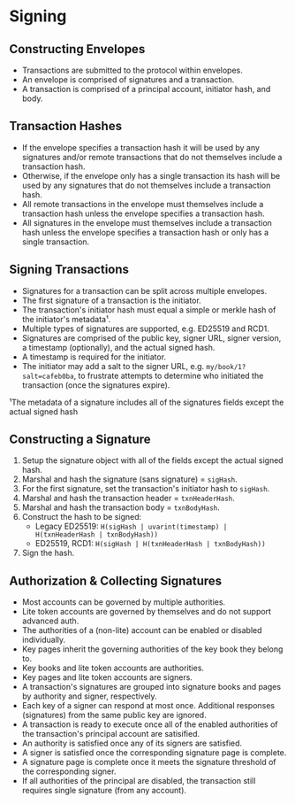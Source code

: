 # Signing

## Constructing Envelopes

- Transactions are submitted to the protocol within envelopes.
- An envelope is comprised of signatures and a transaction.
- A transaction is comprised of a principal account, initiator hash, and body.

## Transaction Hashes

- If the envelope specifies a transaction hash it will be used by any signatures
  and/or remote transactions that do not themselves include a transaction hash.
- Otherwise, if the envelope only has a single transaction its hash will be used
  by any signatures that do not themselves include a transaction hash.
- All remote transactions in the envelope must themselves include a transaction
  hash unless the envelope specifies a transaction hash.
- All signatures in the envelope must themselves include a transaction hash
  unless the envelope specifies a transaction hash or only has a single
  transaction.

## Signing Transactions

- Signatures for a transaction can be split across multiple envelopes.
- The first signature of a transaction is the initiator.
- The transaction's initiator hash must equal a simple or merkle hash of the
  initiator's metadata¹.
- Multiple types of signatures are supported, e.g. ED25519 and RCD1.
- Signatures are comprised of the public key, signer URL, signer version, a
  timestamp (optionally), and the actual signed hash.
- A timestamp is required for the initiator.
- The initiator may add a salt to the signer URL, e.g.
  `my/book/1?salt=cafeb0ba`, to frustrate attempts to determine who initiated
  the transaction (once the signatures expire).

¹The metadata of a signature includes all of the signatures fields except the
actual signed hash

## Constructing a Signature

1. Setup the signature object with all of the fields except the actual signed
   hash.
2. Marshal and hash the signature (sans signature) = `sigHash`.
3. For the first signature, set the transaction's initiator hash to `sigHash`.
4. Marshal and hash the transaction header = `txnHeaderHash`.
5. Marshal and hash the transaction body = `txnBodyHash`.
6. Construct the hash to be signed:
   - Legacy ED25519: `H(sigHash | uvarint(timestamp) | H(txnHeaderHash | txnBodyHash))`
   - ED25519, RCD1: `H(sigHash | H(txnHeaderHash | txnBodyHash))`
7. Sign the hash.

## Authorization & Collecting Signatures

- Most accounts can be governed by multiple authorities.
- Lite token accounts are governed by themselves and do not support advanced
  auth.
- The authorities of a (non-lite) account can be enabled or disabled
  individually.
- Key pages inherit the governing authorities of the key book they belong to.
- Key books and lite token accounts are authorities.
- Key pages and lite token accounts are signers.
- A transaction's signatures are grouped into signature books and pages by
  authority and signer, respectively.
- Each key of a signer can respond at most once. Additional responses
  (signatures) from the same public key are ignored.
- A transaction is ready to execute once all of the enabled authorities of the
  transaction's principal account are satisified.
- An authority is satisfied once any of its signers are satisfied.
- A signer is satisfied once the corresponding signature page is complete.
- A signature page is complete once it meets the signature threshold of the
  corresponding signer.
- If all authorities of the principal are disabled, the transaction still
  requires single signature (from any account).
